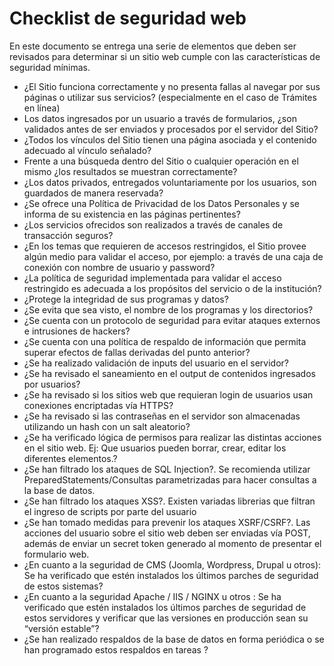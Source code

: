 Checklist de seguridad web
==========

En este documento se entrega una serie de elementos que deben ser revisados para determinar si un sitio web cumple con las características de seguridad mínimas.

* ¿El Sitio funciona correctamente y no presenta fallas al navegar por sus páginas o utilizar sus servicios? (especialmente en el caso de Trámites en línea)
*	Los datos ingresados por un usuario a través de formularios, ¿son validados antes de ser enviados y procesados por el servidor del Sitio?
*	¿Todos los vínculos del Sitio tienen una página asociada y el contenido adecuado al vínculo señalado?
*	Frente a una búsqueda dentro del Sitio o cualquier operación en el mismo ¿los resultados se muestran correctamente?
*	¿Los datos privados, entregados voluntariamente por los usuarios, son guardados de manera reservada?
*	¿Se ofrece una Política de Privacidad de los Datos Personales y se informa de su existencia en las páginas pertinentes?
*	¿Los servicios ofrecidos son realizados a través de canales de transacción seguros?
*	¿En los temas que requieren de accesos restringidos, el Sitio provee algún medio para validar el acceso, por ejemplo: a través de una caja de conexión con nombre de usuario y password?
*	¿La política de seguridad implementada para validar el acceso restringido es adecuada a los propósitos del servicio o de la institución?
*	¿Protege la integridad de sus programas y datos?
*	¿Se evita que sea visto, el nombre de los programas y los directorios?
*	¿Se cuenta con un protocolo de seguridad para evitar ataques externos e intrusiones de hackers?
*	¿Se cuenta con una política de respaldo de información que permita superar efectos de fallas derivadas del punto anterior?
*	¿Se ha realizado validación de inputs del usuario en el servidor?
*	¿Se ha revisado el saneamiento en el output de contenidos ingresados por usuarios?
*	¿Se ha revisado si los sitios web que requieran login de usuarios usan conexiones encriptadas vía HTTPS?
*	¿Se ha revisado si las contraseñas en el servidor son almacenadas utilizando un hash con un salt aleatorio?
*	¿Se ha verificado lógica de permisos para realizar las distintas acciones en el sitio web. Ej: Que usuarios pueden borrar, crear, editar los diferentes elementos.?
*	¿Se han filtrado los ataques de SQL Injection?. Se recomienda utilizar PreparedStatements/Consultas parametrizadas para hacer consultas a la base de datos.
*	¿Se han filtrado los ataques XSS?. Existen variadas librerias que filtran el ingreso de scripts por parte del usuario
*	¿Se han tomado medidas para prevenir los ataques XSRF/CSRF?. Las acciones del usuario sobre el sitio web deben ser enviadas vía POST, además de enviar un secret token generado al momento de presentar el formulario web.
*	¿En cuanto a la seguridad de CMS (Joomla, Wordpress, Drupal u otros): Se ha verificado que estén instalados los últimos parches de seguridad de estos sistemas?
*	¿En cuanto a la seguridad Apache / IIS / NGINX u otros : Se ha verificado que estén instalados los últimos parches de seguridad de estos servidores y verificar que las versiones en producción sean su “versión estable”?
*	¿Se han realizado respaldos de la base de datos en forma periódica o se han programado estos respaldos en tareas ?